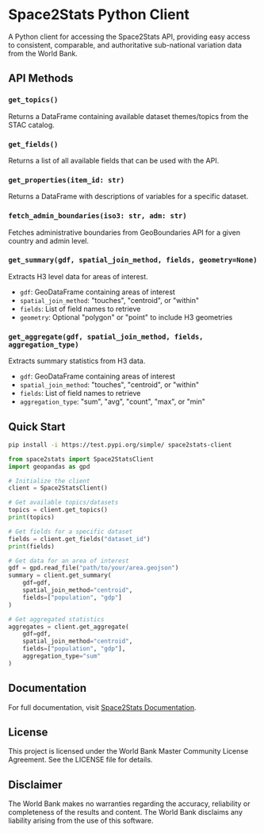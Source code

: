 # Space2Stats Python Client

A Python client for accessing the Space2Stats API, providing easy access to consistent, comparable, and authoritative sub-national variation data from the World Bank.


## API Methods

### `get_topics()`
Returns a DataFrame containing available dataset themes/topics from the STAC catalog.

### `get_fields()`
Returns a list of all available fields that can be used with the API.

### `get_properties(item_id: str)`
Returns a DataFrame with descriptions of variables for a specific dataset.

### `fetch_admin_boundaries(iso3: str, adm: str)`
Fetches administrative boundaries from GeoBoundaries API for a given country and admin level.

### `get_summary(gdf, spatial_join_method, fields, geometry=None)`
Extracts H3 level data for areas of interest.
- `gdf`: GeoDataFrame containing areas of interest
- `spatial_join_method`: "touches", "centroid", or "within"
- `fields`: List of field names to retrieve
- `geometry`: Optional "polygon" or "point" to include H3 geometries

### `get_aggregate(gdf, spatial_join_method, fields, aggregation_type)`
Extracts summary statistics from H3 data.
- `gdf`: GeoDataFrame containing areas of interest
- `spatial_join_method`: "touches", "centroid", or "within"
- `fields`: List of field names to retrieve
- `aggregation_type`: "sum", "avg", "count", "max", or "min"


## Quick Start

```bash
pip install -i https://test.pypi.org/simple/ space2stats-client
```

```python
from space2stats import Space2StatsClient
import geopandas as gpd

# Initialize the client
client = Space2StatsClient()

# Get available topics/datasets
topics = client.get_topics()
print(topics)

# Get fields for a specific dataset
fields = client.get_fields("dataset_id")
print(fields)

# Get data for an area of interest
gdf = gpd.read_file("path/to/your/area.geojson")
summary = client.get_summary(
    gdf=gdf,
    spatial_join_method="centroid",
    fields=["population", "gdp"]
)

# Get aggregated statistics
aggregates = client.get_aggregate(
    gdf=gdf,
    spatial_join_method="centroid",
    fields=["population", "gdp"],
    aggregation_type="sum"
)
```

## Documentation

For full documentation, visit [Space2Stats Documentation](https://worldbank.github.io/DECAT_Space2Stats/).

## License

This project is licensed under the World Bank Master Community License Agreement. See the LICENSE file for details.

## Disclaimer

The World Bank makes no warranties regarding the accuracy, reliability or completeness of the results and content. The World Bank disclaims any liability arising from the use of this software. 
